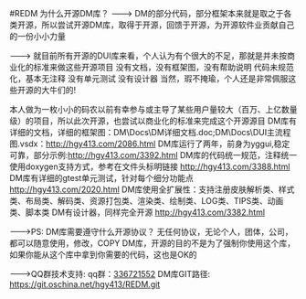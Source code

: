 #REDM
为什么开源DM库？
--->
DM的部分代码，部分框架本来就是取之于各类开源，所以尝试开源DM库，取得于开源，回馈于开源，为开源软件业贡献自己的一份小小力量
  
--->
就目前所有开源的DUI库来看，个人认为有个很大的不足，那就是并未按商业化的标准来做这些开源项目
没有文档，没有框架图，没有帮助说明
代码未规范化，基本无注释
没有单元测试
没有设计器
当然，瑕不掩瑜，个人还是非常佩服这些开源的大牛们的!
  
本人做为一枚小小的码农以前有幸参与或主导了某些用户量较大（百万、上亿数量级）的项目，所以此次开源，也尝试以商业化的标准来完成这个开源源目
DM库有详细的文档，详细的框架图：DM\Docs\DM详细文档.doc;DM\Docs\DUI主流程图.vsdx：http://hgy413.com/2086.html
DM库运行了两年，前身为yggui,稳定可靠，部分示例:http://hgy413.com/3392.html
DM库的代码统一规范，注释统一使用doxygen支持方式，参考在文件头标明链接 http://hgy413.com/3388.html
DM库有详细的gtest单元测试，针对每个细分功能点 http://hgy413.com/2020.html
DM库使用全扩展性：支持注册皮肤解析类、样式类、布局类、解码类、资源打包类、渲染类、绘制类、LOG类、TIPS类、动画类、脚本类
DM有设计器，同样完全开源  http://hgy413.com/3382.html
  
  
--->PS:
DM库需要遵守什么开源协议？
  无任何协议，无论个人，团体，公司，都可以随意使用，修改，COPY DM库，开源的目的不是为了强制你使用这个库，如果你能从这个库中拿到你需要的代码，这也是OK的
  
--->QQ群技术支持:
  qq群：[336721552](http://shang.qq.com/wpa/qunwpa?idkey=a4eb76996f3c7cb6018a3ca375a5df3360ba818579f60516092edd9ed1de23a8)
DM库GIT路径:
    https://git.oschina.net/hgy413/REDM.git
